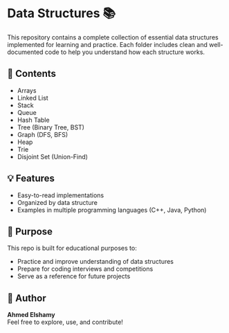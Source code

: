 # Data Structures 📚

This repository contains a complete collection of essential data structures implemented for learning and practice. Each folder includes clean and well-documented code to help you understand how each structure works.

## 📁 Contents

- Arrays
- Linked List
- Stack
- Queue
- Hash Table
- Tree (Binary Tree, BST)
- Graph (DFS, BFS)
- Heap
- Trie
- Disjoint Set (Union-Find)

## 💡 Features

- Easy-to-read implementations
- Organized by data structure
- Examples in multiple programming languages (C++, Java, Python)

## 🚀 Purpose

This repo is built for educational purposes to:
- Practice and improve understanding of data structures
- Prepare for coding interviews and competitions
- Serve as a reference for future projects

## 📌 Author

**Ahmed Elshamy**  
Feel free to explore, use, and contribute!
